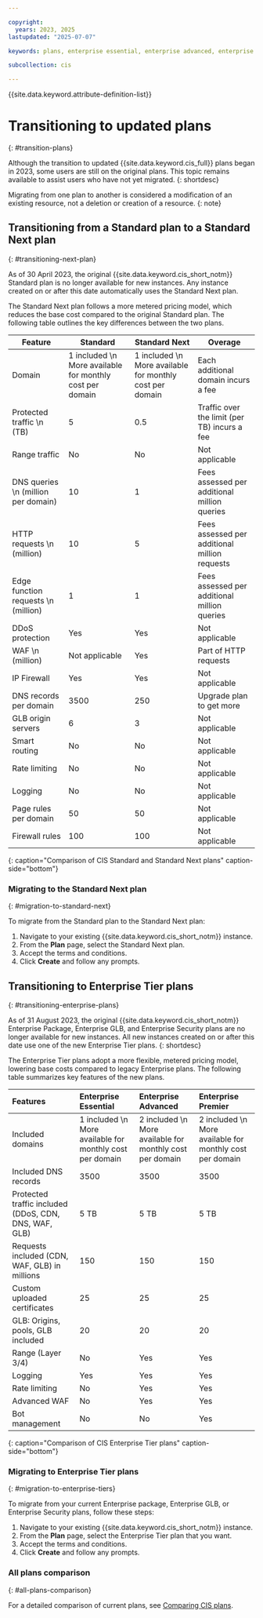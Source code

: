 ```yaml
---

copyright:
  years: 2023, 2025
lastupdated: "2025-07-07"

keywords: plans, enterprise essential, enterprise advanced, enterprise premier, standard next

subcollection: cis

---
```


{{site.data.keyword.attribute-definition-list}}

# Transitioning to updated plans
{: #transition-plans}

Although the transition to updated {{site.data.keyword.cis_full}} plans began in 2023, some users are still on the original plans. This topic remains available to assist users who have not yet migrated.
{: shortdesc}

Migrating from one plan to another is considered a modification of an existing resource, not a deletion or creation of a resource.
{: note}

## Transitioning from a Standard plan to a Standard Next plan
{: #transitioning-next-plan}

As of 30 April 2023, the original {{site.data.keyword.cis_short_notm}} Standard plan is no longer available for new instances. Any instance created on or after this date automatically uses the Standard Next plan.

The Standard Next plan follows a more metered pricing model, which reduces the base cost compared to the original Standard plan. The following table outlines the key differences between the two plans.

|Feature|Standard|Standard Next|Overage|
|--------|-------------|-----|----|
|Domain|1 included  \n More available for monthly cost per domain|1 included  \n More available for monthly cost per domain|Each additional domain incurs a fee|
|Protected traffic  \n (TB)|5|0.5|Traffic over the limit (per TB) incurs a fee|
|Range traffic|No|No|Not applicable|
|DNS queries  \n (million per domain)| 10|1|Fees assessed per additional million queries|
|HTTP requests  \n (million)|10|5|Fees assessed per additional million requests|
|Edge function requests  \n (million)|1|1|Fees assessed per additional million queries|
|DDoS protection|Yes|Yes|Not applicable |
|WAF  \n (million)|Not applicable|Yes|Part of HTTP requests |
|IP Firewall|Yes|Yes|Not applicable |
|DNS records per domain|3500|250|Upgrade plan to get more|
|GLB origin servers|6|3|Not applicable|
|Smart routing|No|No|Not applicable|
|Rate limiting|No|No|Not applicable|
|Logging|No|No|Not applicable|
|Page rules per domain|50|50|Not applicable|
|Firewall rules|100|100|Not applicable|
{: caption="Comparison of CIS Standard and Standard Next plans" caption-side="bottom"}

### Migrating to the Standard Next plan
{: #migration-to-standard-next}

To migrate from the Standard plan to the Standard Next plan:

1. Navigate to your existing {{site.data.keyword.cis_short_notm}} instance.
1. From the **Plan** page, select the Standard Next plan.
1. Accept the terms and conditions.
1. Click **Create** and follow any prompts.

## Transitioning to Enterprise Tier plans
{: #transitioning-enterprise-plans}

As of 31 August 2023, the original {{site.data.keyword.cis_short_notm}} Enterprise Package, Enterprise GLB, and Enterprise Security plans are no longer available for new instances. All new instances created on or after this date use one of the new Enterprise Tier plans.
{: shortdesc}

The Enterprise Tier plans adopt a more flexible, metered pricing model, lowering base costs compared to legacy Enterprise plans. The following table summarizes key features of the new plans.

|Features|Enterprise Essential|Enterprise Advanced|Enterprise Premier|
|:-------|:-------------------|:------------------|:-----------------|
|Included domains|1 included  \n More available for monthly cost per domain|2 included  \n More available for monthly cost per domain|2 included  \n More available for monthly cost per domain|
|Included DNS records|3500|3500|3500|
|Protected traffic included (DDoS, CDN, DNS, WAF, GLB)|5 TB|5 TB|5 TB|
|Requests included (CDN, WAF, GLB) in millions|150|150|150|
|Custom uploaded certificates|25|25|25|
|GLB: Origins, pools, GLB included|20|20|20|
|Range (Layer 3/4) | No | Yes | Yes |
|Logging| Yes | Yes | Yes |
|Rate limiting| No | Yes | Yes |
|Advanced WAF| No | Yes | Yes |
|Bot management| No | No | Yes |
{: caption="Comparison of CIS Enterprise Tier plans" caption-side="bottom"}

### Migrating to Enterprise Tier plans
{: #migration-to-enterprise-tiers}

To migrate from your current Enterprise package, Enterprise GLB, or Enterprise Security plans, follow these steps:

1. Navigate to your existing {{site.data.keyword.cis_short_notm}} instance.
1. From the **Plan** page, select the Enterprise Tier plan that you want.
1. Accept the terms and conditions.
1. Click **Create** and follow any prompts.

### All plans comparison
{: #all-plans-comparison}

For a detailed comparison of current plans, see [Comparing CIS plans](/docs/cis?topic=cis-cis-plan-comparison).
